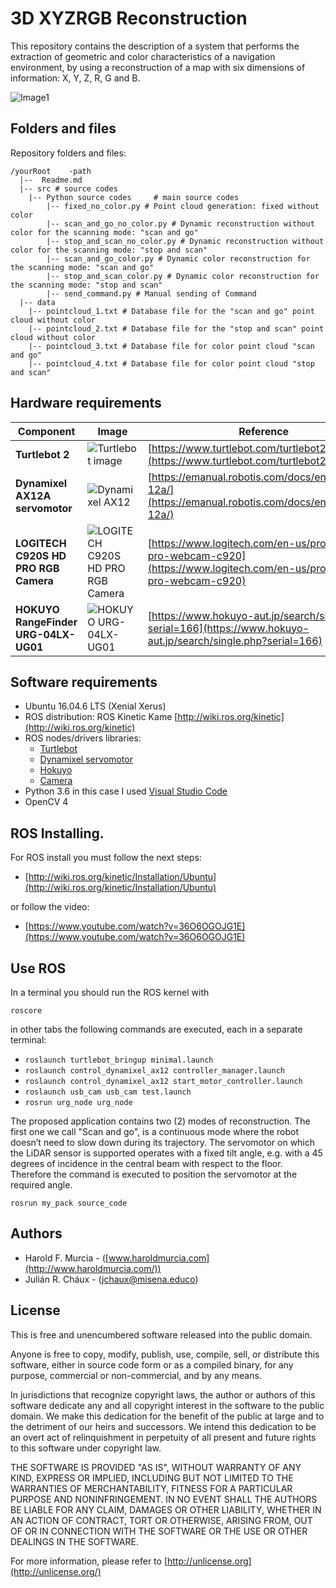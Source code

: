 # 3D XYZRGB Reconstruction

This repository contains the description of a system that performs the extraction of geometric and color characteristics of a navigation environment, by using a reconstruction of a map with six dimensions of information: X, Y, Z, R, G and B.

![Image1](https://github.com/julianchaux/3D_XYZRGB_Reconstruction/blob/master/data/3D%20colorless%20reconstruction.png)

## Folders and files

Repository folders and files:

```
/yourRoot    -path
  |--  Readme.md
  |-- src # source codes
	|-- Python source codes     # main source codes
		|-- fixed_no_color.py # Point cloud generation: fixed without color
		|-- scan_and_go_no_color.py # Dynamic reconstruction without color for the scanning mode: "scan and go"
		|-- stop_and_scan_no_color.py # Dynamic reconstruction without color for the scanning mode: "stop and scan"
		|-- scan_and_go_color.py # Dynamic color reconstruction for the scanning mode: "scan and go"
		|-- stop_and_scan_color.py # Dynamic color reconstruction for the scanning mode: "stop and scan"
		|-- send_command.py # Manual sending of Command
  |-- data
    |-- pointcloud_1.txt # Database file for the "scan and go" point cloud without color
    |-- pointcloud_2.txt # Database file for the "stop and scan" point cloud without color
    |-- pointcloud_3.txt # Database file for color point cloud "scan and go"
    |-- pointcloud_4.txt # Database file for color point cloud "stop and scan"
```

## Hardware requirements
| Component | Image | Reference |
| -------- | ------- | --------- |
| **Turtlebot 2** | ![Turtlebot image](https://www.turtlebot.com/assets/images/turtlebot_2_lg.png) | [https://www.turtlebot.com/turtlebot2/](https://www.turtlebot.com/turtlebot2/) |
| **Dynamixel AX12A servomotor** | ![Dynamixel AX12](https://emanual.robotis.com/assets/images/dxl/ax/ax-12+_product.png) | [https://emanual.robotis.com/docs/en/dxl/ax/ax-12a/](https://emanual.robotis.com/docs/en/dxl/ax/ax-12a/) |
| **LOGITECH C920S HD PRO RGB Camera** | ![LOGITECH C920S HD PRO RGB Camera](https://assets.logitech.com/assets/54515/hd-webcam-pro-c920-gallery.png) | [https://www.logitech.com/en-us/product/hd-pro-webcam-c920](https://www.logitech.com/en-us/product/hd-pro-webcam-c920) |
| **HOKUYO RangeFinder URG-04LX-UG01** | ![HOKUYO URG-04LX-UG01](https://www.hokuyo-aut.jp/p/product/20160223110957_85.jpg) | [https://www.hokuyo-aut.jp/search/single.php?serial=166](https://www.hokuyo-aut.jp/search/single.php?serial=166) |

## Software requirements

- Ubuntu 16.04.6 LTS (Xenial Xerus)
- ROS distribution: ROS Kinetic Kame [http://wiki.ros.org/kinetic](http://wiki.ros.org/kinetic)
- ROS nodes/drivers libraries:
	-   [Turtlebot](http://wiki.ros.org/turtlebot_bringup?distro=kinetic)
	-  [Dynamixel servomotor](http://wiki.ros.org/dynamixel)
	-  [Hokuyo](http://wiki.ros.org/urg_node)
	-  [Camera](http://wiki.ros.org/usb_cam)
- Python 3.6 in this case I used [Visual Studio Code](https://code.visualstudio.com/)
-   OpenCV 4

## ROS Installing.

For ROS install you must follow the next steps:

-   [http://wiki.ros.org/kinetic/Installation/Ubuntu](http://wiki.ros.org/kinetic/Installation/Ubuntu)

or follow the video:

-   [https://www.youtube.com/watch?v=36O6OGOJG1E](https://www.youtube.com/watch?v=36O6OGOJG1E)

## Use ROS

In a terminal you should run the ROS kernel with

`roscore`

in other tabs the following commands are executed, each in a separate terminal:

- `roslaunch turtlebot_bringup minimal.launch`
- `roslaunch control_dynamixel_ax12 controller_manager.launch`
- `roslaunch control_dynamixel_ax12 start_motor_controller.launch`
- `roslaunch usb_cam usb_cam test.launch`
- `rosrun urg_node urg_node`

The proposed application contains two (2) modes of reconstruction.  The first one we call "Scan and go", is a continuous mode where the  robot  doesn’t  need  to  slow  down  during  its  trajectory. The  servomotor  on  which  the  LiDAR  sensor  is  supported operates  with  a  fixed  tilt  angle,  e.g.  with  a  45  degrees  of incidence in the central beam with respect to the floor.  Therefore the command is executed to position the servomotor at the required angle.

`rosrun my_pack source_code`

## Authors

-   Harold F. Murcia - ([www.haroldmurcia.com](http://www.haroldmurcia.com/))
-   Julián R. Cháux - ([jchaux@misena.educo](mailto:jchaux@misena.educo))

## License

This is free and unencumbered software released into the public domain.

Anyone is free to copy, modify, publish, use, compile, sell, or distribute this software, either in source code form or as a compiled binary, for any purpose, commercial or non-commercial, and by any means.

In jurisdictions that recognize copyright laws, the author or authors of this software dedicate any and all copyright interest in the software to the public domain. We make this dedication for the benefit of the public at large and to the detriment of our heirs and successors. We intend this dedication to be an overt act of relinquishment in perpetuity of all present and future rights to this software under copyright law.

THE SOFTWARE IS PROVIDED "AS IS", WITHOUT WARRANTY OF ANY KIND, EXPRESS OR IMPLIED, INCLUDING BUT NOT LIMITED TO THE WARRANTIES OF MERCHANTABILITY, FITNESS FOR A PARTICULAR PURPOSE AND NONINFRINGEMENT. IN NO EVENT SHALL THE AUTHORS BE LIABLE FOR ANY CLAIM, DAMAGES OR OTHER LIABILITY, WHETHER IN AN ACTION OF CONTRACT, TORT OR OTHERWISE, ARISING FROM, OUT OF OR IN CONNECTION WITH THE SOFTWARE OR THE USE OR OTHER DEALINGS IN THE SOFTWARE.

For more information, please refer to  [http://unlicense.org](http://unlicense.org/)
